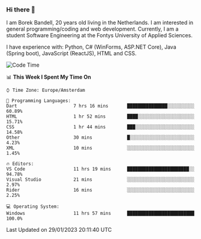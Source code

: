 ### Hi there 👋

I am Borek Bandell, 20 years old living in the Netherlands. I am interested in general programming/coding and web development. Currently, I am a student Software Engineering at the Fontys University of Applied Sciences.

I have experience with: Python, C# (WinForms, ASP.NET Core), Java (Spring boot), JavaScript (ReactJS), HTML and CSS.

<!--START_SECTION:waka-->
![Code Time](http://img.shields.io/badge/Code%20Time-361%20hrs%2011%20mins-blue)

📊 **This Week I Spent My Time On** 

```text
⌚︎ Time Zone: Europe/Amsterdam

💬 Programming Languages: 
Dart                     7 hrs 16 mins       ███████████████░░░░░░░░░░   60.89% 
HTML                     1 hr 52 mins        ████░░░░░░░░░░░░░░░░░░░░░   15.71% 
CSS                      1 hr 44 mins        ███░░░░░░░░░░░░░░░░░░░░░░   14.58% 
Other                    30 mins             █░░░░░░░░░░░░░░░░░░░░░░░░   4.23% 
XML                      10 mins             ░░░░░░░░░░░░░░░░░░░░░░░░░   1.45%

🔥 Editors: 
VS Code                  11 hrs 19 mins      ███████████████████████░░   94.78% 
Visual Studio            21 mins             ░░░░░░░░░░░░░░░░░░░░░░░░░   2.97% 
Rider                    16 mins             ░░░░░░░░░░░░░░░░░░░░░░░░░   2.25%

💻 Operating System: 
Windows                  11 hrs 57 mins      █████████████████████████   100.0%

```


 Last Updated on 29/01/2023 20:11:40 UTC
<!--END_SECTION:waka-->

<!--**tcBorek2002/tcBorek2002** is a ✨ _special_ ✨ repository because its `README.md` (this file) appears on your GitHub profile.

Here are some ideas to get you started:

- 🔭 I’m currently working on ...
- 🌱 I’m currently learning ...
- 👯 I’m looking to collaborate on ...
- 🤔 I’m looking for help with ...
- 💬 Ask me about ...
- 📫 How to reach me: ...
- 😄 Pronouns: ...
- ⚡ Fun fact: ...
-->

